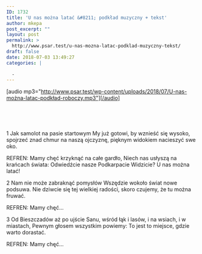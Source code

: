 ```yaml
---
ID: 1732
title: 'U nas można latać &#8211; podkład muzyczny + tekst'
author: mkepa
post_excerpt: ""
layout: post
permalink: >
  http://www.psar.test/u-nas-mozna-latac-podklad-muzyczny-tekst/
draft: false
date: 2018-07-03 13:49:27
categories: |
  
  -
---
```

[audio mp3="http://www.psar.test/wp-content/uploads/2018/07/U-nas-można-latac-podkład-roboczy.mp3"][/audio]

&nbsp;

&nbsp;

1
Jak samolot na pasie startowym
My już gotowi, by wznieść się wysoko,
spojrzeć znad chmur na naszą ojczyznę,
pięknym widokiem nacieszyć swe oko.

REFREN:
Mamy chęć krzyknąć na całe gardło,
Niech nas usłyszą na krańcach świata:
Odwiedźcie nasze Podkarpacie
Widzicie? U nas można latać!

2
Nam nie może zabraknąć pomysłów
Wszędzie wokoło świat nowe podsuwa.
Nie dziwcie się tej wielkiej radości,
skoro czujemy, że tu można fruwać.

REFREN:
Mamy chęć...

3
Od Bieszczadów aż po ujście Sanu,
wśród łąk i lasów, i na wsiach, i w miastach,
Pewnym głosem wszystkim powiemy:
To jest to miejsce, gdzie warto dorastać.

REFREN:
Mamy chęć...